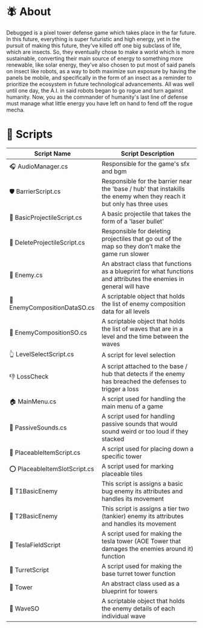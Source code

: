 # 🪰 About
Debugged is a pixel tower defense game which takes place in the far future. In this future, everything is super futuristic and high energy, yet in the pursuit of making this future, they've killed off one big subclass of life, which are insects. So, they eventually chose to make a world which is more sustainable, converting their main source of energy to something more renewable, like solar energy, they've also chosen to put most of said panels on insect like robots, as a way to both maximize sun exposure by having the panels be mobile, and specifically in the form of an insect as a reminder to prioritize the ecosystem in future technological advancements. All was well until one day, the A.I. in said robots began to go rogue and turn against humanity. Now, you as the commander of humanity's last line of defense must manage what little energy you have left on hand to fend off the rogue mecha.

# 📜 Scripts

| Script Name | Script Description |
| --- | --- |
| 🎧 AudioManager.cs | Responsible for the game's sfx and bgm |
| 🛡️ BarrierScript.cs | Responsible for the barrier near the 'base / hub' that instakills the enemy when they reach it but only has three uses |
| 🏹 BasicProjectileScript.cs | A basic projectile that takes the form of a 'laser bullet'|
| 🚫 DeleteProjectileScript.cs | Responsible for deleting projectiles that go out of the map so they don't make the game run slower |
| 🎯 Enemy.cs | An abstract class that functions as a blueprint for what functions and attributes the enemies in general will have |
| 🎌 EnemyCompositionDataSO.cs | A scriptable object that holds the list of enemy composition data for all levels |
| 🚩 EnemyCompositionSO.cs | A scriptable object that holds the list of waves that are in a level and the time between the waves|
| 👆 LevelSelectScript.cs | A script for level selection |
| 👎 LossCheck | A script attached to the base / hub that detects if the enemy has breached the defenses to trigger a loss |
| 🏠 MainMenu.cs | A script used for handling the main menu of a game |
| 🗻 PassiveSounds.cs | A script used for handling passive sounds that would sound weird or too loud if they stacked |
| 🫳 PlaceableItemScript.cs | A script used for placing down a specific tower |
| ⭕ PlaceableItemSlotScript.cs | A script used for marking placeable tiles |
| 🐜 T1BasicEnemy | This script is assigns a basic bug enemy its attributes and handles its movement |
| 🐞 T2BasicEnemy | This script is assigns a tier two (tankier) enemy its attributes and handles its movement |
| 📡 TeslaFieldScript | A script used for making the tesla tower (AOE Tower that damages the enemies around it) function |
| 🔫 TurretScript | A script used for making the base turret tower function |
| 🏰 Tower | An abstract class used as a blueprint for towers |
| 🌊 WaveSO | A scriptable object that holds the enemy details of each individual wave |
